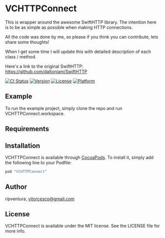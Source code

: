 # VCHTTPConnect
This is wrapper around the awesome SwiftHTTP library. The intention here is to be as simple as possible when making HTTP connections.

All the code was done by me, so please if you think you can contribute, lets share some thoughts!

When I get some time I will update this with detailed description of each class / method.

Here's a link to the original SwiftHTTP: https://github.com/daltoniam/SwiftHTTP

[![CI Status](http://img.shields.io/travis/ripventura/VCHTTPConnect.svg?style=flat)](https://travis-ci.org/ripventura/VCHTTPConnect)
[![Version](https://img.shields.io/cocoapods/v/VCHTTPConnect.svg?style=flat)](http://cocoapods.org/pods/VCHTTPConnect)
[![License](https://img.shields.io/cocoapods/l/VCHTTPConnect.svg?style=flat)](http://cocoapods.org/pods/VCHTTPConnect)
[![Platform](https://img.shields.io/cocoapods/p/VCHTTPConnect.svg?style=flat)](http://cocoapods.org/pods/VCHTTPConnect)

## Example

To run the example project, simply clone the repo and run VCHTTPConnect.workspace.

## Requirements

## Installation

VCHTTPConnect is available through [CocoaPods](http://cocoapods.org). To install
it, simply add the following line to your Podfile:

```ruby
pod "VCHTTPConnect"
```

## Author

ripventura, vitorcesco@gmail.com

## License

VCHTTPConnect is available under the MIT license. See the LICENSE file for more info.
